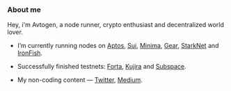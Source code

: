 ### About me

Hey, i'm Avtogen, a node runner, crypto enthusiast and decentralized world lover.

- I’m currently running nodes on [Aptos](https://twitter.com/AptosLabs), [Sui](https://twitter.com/Mysten_Labs), [Minima](https://twitter.com/Minima_Global), [Gear](https://twitter.com/gear_techs), [StarkNet](https://twitter.com/StarkWareLtd) and [IronFish](https://twitter.com/ironfishcrypto).

- Successfully finished testnets: [Forta](https://twitter.com/FortaNetwork), [Kujira](https://twitter.com/TeamKujira) and [Subspace](https://twitter.com/NetworkSubspace).

- My non-coding content — [Twitter](https://twitter.com/Avtogen228), [Medium](https://medium.com/@AvtogenTheAmbassador).
